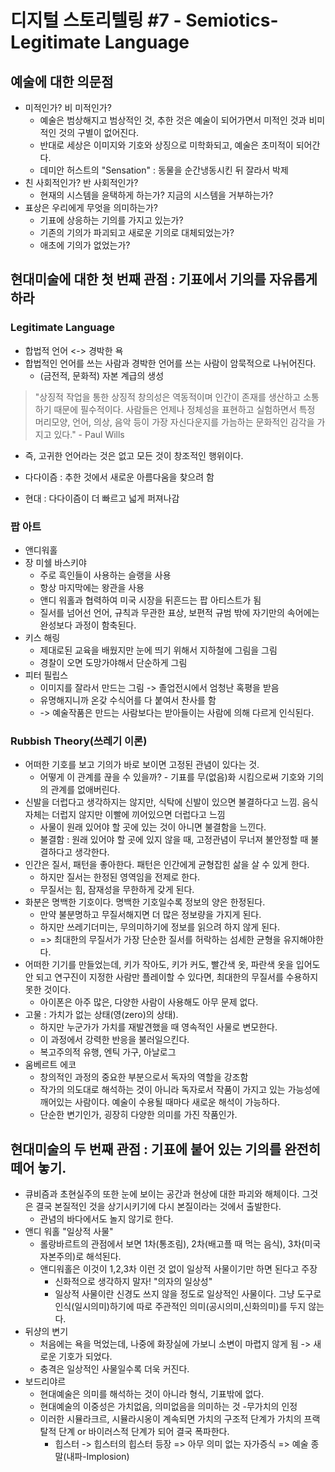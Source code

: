 # 디지털 스토리텔링 #7 - Semiotics-Legitimate Language
## 예술에 대한 의문점
- 미적인가? 비 미적인가?
    - 예술은 범상해지고 범상적인 것, 추한 것은 예술이 되어가면서 미적인 것과 비미적인 것의 구별이 없어진다.
    - 반대로 세상은 이미지와 기호와 상징으로 미학화되고, 예술은 초미적이 되어간다.
    - 데미안 허스트의 "Sensation" : 동물을 순간냉동시킨 뒤 잘라서 박제
- 친 사회적인가? 반 사회적인가?
    - 현재의 시스템을 윤택하게 하는가? 지금의 시스템을 거부하는가?
- 표상은 우리에게 무엇을 의미하는가?
    - 기표에 상응하는 기의를 가지고 있는가?
    - 기존의 기의가 파괴되고 새로운 기의로 대체되었는가?
    - 애초에 기의가 없었는가?

## 현대미술에 대한 첫 번째 관점 : 기표에서 기의를 자유롭게 하라
### Legitimate Language
- 합법적 언어 <-> 경박한 욕
- 합법적인 언어를 쓰는 사람과 경박한 언어를 쓰는 사람이 암묵적으로 나뉘어진다.
    - (금전적, 문화적) 자본 계급의 생성
> "상징적 작업을 통한 상징적 창의성은 역동적이며 인간이 존재를 생산하고 소통하기 때문에 필수적이다. 사람들은 언제나 정체성을 표현하고 실험하면서 특정 머리모양, 언어, 의상, 음악 등이 가장 자신다운지를 가늠하는 문화적인 감각을 가지고 있다." - Paul Wills
- 즉, 고귀한 언어라는 것은 없고 모든 것이 창조적인 행위이다.

- 다다이즘 : 추한 것에서 새로운 아름다움을 찾으려 함
- 현대 : 다다이즘이 더 빠르고 넓게 퍼져나감

### 팝 아트
- 앤디워홀
- 장 미쉘 바스키야
    - 주로 흑인들이 사용하는 슬랭을 사용
    - 항상 마지막에는 왕관을 사용
    - 앤디 워홀과 협력하여 미국 시장을 뒤흔드는 팝 아티스트가 됨
    - 질서를 넘어선 언어, 규칙과 무관한 표상, 보편적 규범 밖에 자기만의 속어에는 완성보다 과정이 함축된다.
- 키스 해링
    - 제대로된 교육을 배웠지만 눈에 띄기 위해서 지하철에 그림을 그림
    - 경찰이 오면 도망가야해서 단순하게 그림
- 피터 필립스
    - 이미지를 잘라서 만드는 그림 -> 졸업전시에서 엄청난 혹평을 받음
    - 유명해지니까 온갖 수식어를 다 붙여서 찬사를 함
    - -> 예술작품은 만드는 사람보다는 받아들이는 사람에 의해 다르게 인식된다.
### Rubbish Theory(쓰레기 이론)
- 어떠한 기호를 보고 기의가 바로 보이면 고정된 관념이 있다는 것.
    - 어떻게 이 관계를 끊을 수 있을까? - 기표를 무(없음)화 시킴으로써 기호와 기의의 관계를 없애버린다.
- 신발을 더럽다고 생각하지는 않지만, 식탁에 신발이 있으면 불결하다고 느낌. 음식 자체는 더럽지 않지만 이빨에 끼어있으면 더럽다고 느낌
    - 사물이 원래 있어야 할 곳에 있는 것이 아니면 불결함을 느낀다.
    - 불결함 : 원래 있어야 할 곳에 있지 않을 때, 고정관념이 무너져 불안정할 때 불결하다고 생각한다.
- 인간은 질서, 패턴을 좋아한다. 패턴은 인간에게 균형잡힌 삶을 살 수 있게 한다.
    - 하지만 질서는 한정된 영역임을 전제로 한다.
    - 무질서는 힘, 잠재성을 무한하게 갖게 된다.
- 화분은 명백한 기호이다. 명백한 기호일수록 정보의 양은 한정된다.
    - 만약 불분명하고 무질서해지면 더 많은 정보량을 가지게 된다.
    - 하지만 쓰레기더미는, 무의미하기에 정보를 읽으려 하지 않게 된다.
    - => 최대한의 무질서가 가장 단순한 질서를 허락하는 섬세한 균형을 유지해야한다.
- 어떠한 기기를 만들었는데, 키가 작아도, 키가 커도, 빨간색 옷, 파란색 옷을 입어도 안 되고 연구진이 지정한 사람만 플레이할 수 있다면, 최대한의 무질서를 수용하지 못한 것이다.
    - 아이폰은 아주 많은, 다양한 사람이 사용해도 아무 문제 없다.
- 고물 : 가치가 없는 상태(영(zero)의 상태).
    - 하지만 누군가가 가치를 재발견했을 때 영속적인 사물로 변모한다.
    - 이 과정에서 강력한 반응을 불러일으킨다.
    - 복고주의적 유행, 엔틱 가구, 아날로그
- 움베르트 에코
    - 창의적인 과정의 중요한 부분으로서 독자의 역할을 강조함
    - 작가의 의도대로 해석하는 것이 아니라 독자로서 작품이 가지고 있는 가능성에 깨어있는 사람이다. 예술이 수용될 때마다 새로운 해석이 가능하다.
    - 단순한 변기인가, 굉장히 다양한 의미를 가진 작품인가.

## 현대미술의 두 번째 관점 : 기표에 붙어 있는 기의를 완전히 떼어 놓기.
- 큐비즘과 초현실주의 또한 눈에 보이는 공간과 현상에 대한 파괴와 해체이다. 그것은 결국 본질적인 것을 상기시키기에 다시 본질이라는 것에서 출발한다.
    - 관념의 바다에서도 놀지 않기로 한다.
- 앤디 워홀 "일상적 사물"
    - 롤랑바르트의 관점에서 보면 1차(통조림), 2차(배고플 때 먹는 음식), 3차(미국 자본주의)로 해석된다.
    - 앤디워홀은 이것이 1,2,3차 이런 것 없이 일상적 사물이기만 하면 된다고 주장
        - 신화적으로 생각하지 말자! "의자의 일상성"
        - 일상적 사물이란 신경도 쓰지 않을 정도로 일상적인 사물이다. 그냥 도구로 인식(일시의미)하기에 따로 주관적인 의미(공시의미,신화의미)를 두지 않는다.
- 뒤샹의 변기
    - 처음에는 욕을 먹었는데, 나중에 화장실에 가보니 소변이 마렵지 않게 됨 -> 새로운 기호가 되었다.
    - 충격은 일상적인 사물일수록 더욱 커진다.
- 보드리야르
    - 현대예술은 의미를 해석하는 것이 아니라 형식, 기표밖에 없다.
    - 현대예술의 이중성은 가치없음, 의미없음을 의미하는 것 -무가치의 인정
    - 이러한 시뮬라크르, 시뮬라시옹이 계속되면 가치의 구조적 단계가 가치의 프랙탈적 단계 or 바이러스적 단계가 되어 결국 폭파한다.
        - 힙스터 -> 힙스터의 힙스터 등장 => 아무 의미 없는 자가증식 => 예술 종말(내파-Implosion)